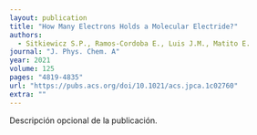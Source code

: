 ```yaml
---
layout: publication
title: "How Many Electrons Holds a Molecular Electride?"
authors:
  - Sitkiewicz S.P., Ramos-Cordoba E., Luis J.M., Matito E.
journal: "J. Phys. Chem. A"
year: 2021
volume: 125
pages: "4819-4835"
url: "https://pubs.acs.org/doi/10.1021/acs.jpca.1c02760"
extra: ""
---
```


Descripción opcional de la publicación.
